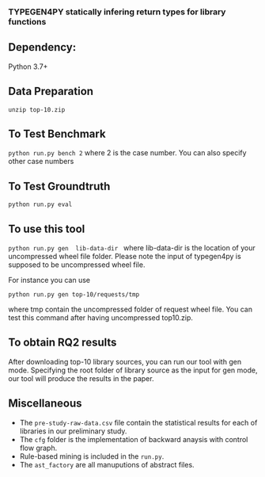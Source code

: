 ### TYPEGEN4PY  statically infering return types for library functions

## Dependency:
   Python 3.7+

## Data Preparation
`unzip top-10.zip`

## To Test Benchmark
`python run.py bench 2` where 2 is the case number. You can also specify other case numbers

## To Test Groundtruth
`python run.py eval `


## To use this tool
`python run.py gen  lib-data-dir ` where lib-data-dir is the location of your uncompressed wheel file folder. Please note the input of typegen4py is supposed to be uncompressed wheel file.

For instance you can use 

`python run.py gen top-10/requests/tmp`

where tmp contain the uncompressed folder of request wheel file. You can test this command after having uncompressed top10.zip. 


## To obtain RQ2 results
 After downloading top-10 library sources, you can run our tool with gen mode. Specifying the root folder of library source as the input for gen mode, our tool will produce the results in the paper.

## Miscellaneous
* The `pre-study-raw-data.csv` file contain the statistical results for each of libraries in our preliminary study.
* The `cfg` folder is the implementation of backward anaysis with control flow graph. 
* Rule-based mining is included in the `run.py`. 
* The `ast_factory` are all manuputions of abstract files.

